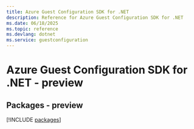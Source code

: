 ```yaml
---
title: Azure Guest Configuration SDK for .NET
description: Reference for Azure Guest Configuration SDK for .NET
ms.date: 06/18/2025
ms.topic: reference
ms.devlang: dotnet
ms.service: guestconfiguration
---
```

# Azure Guest Configuration SDK for .NET - preview
## Packages - preview
[!INCLUDE [packages](guest-configuration-index.md)]
